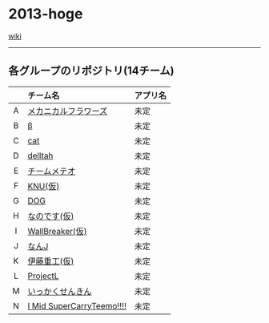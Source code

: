 2013-hoge
============

[wiki](https://github.com/ie-ModelingAndDesign/2013-Summary/wiki)

******************************
## 各グループのリポジトリ(14チーム)
|     | チーム名 |アプリ名|
|:---:|:---|:---|
|A|[メカニカルフラワーズ](https://github.com/ie-ModelingAndDesign/2013-A)|未定|
|B|[β](https://github.com/ie-ModelingAndDesign/2013-B)|未定|
|C|[cat](https://github.com/ie-ModelingAndDesign/2013-C)|未定|
|D|[delltah](https://github.com/ie-ModelingAndDesign/2013-D)|未定|
|E|[チームメテオ](https://github.com/ie-ModelingAndDesign/2013-E)|未定|
|F|[KNU(仮)](https://github.com/ie-ModelingAndDesign/2013-F)|未定|
|G|[DOG](https://github.com/ie-ModelingAndDesign/2013-G)|未定|
|H|[なのです(仮)](https://github.com/ie-ModelingAndDesign/2013-H)|未定|
|I|[WallBreaker(仮)](https://github.com/ie-ModelingAndDesign/2013-I)|未定|
|J|[なんJ](https://github.com/ie-ModelingAndDesign/2013-J)|未定|
|K|[伊藤重工(仮)](https://github.com/ie-ModelingAndDesign/2013-K)|未定|
|L|[ProjectL](https://github.com/ie-ModelingAndDesign/2013-L)|未定|
|M|[いっかくせんきん](https://github.com/ie-ModelingAndDesign/2013-M)|未定|
|N|[I Mid SuperCarryTeemo!!!!](https://github.com/ie-ModelingAndDesign/2013-N)|未定|
